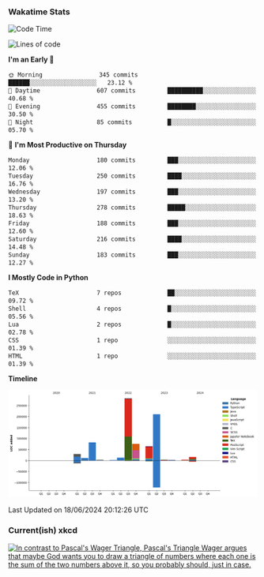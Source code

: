 ### Wakatime Stats
<!--START_SECTION:waka-->
![Code Time](http://img.shields.io/badge/Code%20Time-2%2C647%20hrs%2014%20mins-blue)

![Lines of code](https://img.shields.io/badge/From%20Hello%20World%20I%27ve%20Written-799.9%20thousand%20lines%20of%20code-blue)

**I'm an Early 🐤** 

```text
🌞 Morning                345 commits         ██████░░░░░░░░░░░░░░░░░░░   23.12 % 
🌆 Daytime                607 commits         ██████████░░░░░░░░░░░░░░░   40.68 % 
🌃 Evening                455 commits         ████████░░░░░░░░░░░░░░░░░   30.50 % 
🌙 Night                  85 commits          █░░░░░░░░░░░░░░░░░░░░░░░░   05.70 % 
```
📅 **I'm Most Productive on Thursday** 

```text
Monday                   180 commits         ███░░░░░░░░░░░░░░░░░░░░░░   12.06 % 
Tuesday                  250 commits         ████░░░░░░░░░░░░░░░░░░░░░   16.76 % 
Wednesday                197 commits         ███░░░░░░░░░░░░░░░░░░░░░░   13.20 % 
Thursday                 278 commits         █████░░░░░░░░░░░░░░░░░░░░   18.63 % 
Friday                   188 commits         ███░░░░░░░░░░░░░░░░░░░░░░   12.60 % 
Saturday                 216 commits         ████░░░░░░░░░░░░░░░░░░░░░   14.48 % 
Sunday                   183 commits         ███░░░░░░░░░░░░░░░░░░░░░░   12.27 % 
```


**I Mostly Code in Python** 

```text
TeX                      7 repos             ██░░░░░░░░░░░░░░░░░░░░░░░   09.72 % 
Shell                    4 repos             █░░░░░░░░░░░░░░░░░░░░░░░░   05.56 % 
Lua                      2 repos             █░░░░░░░░░░░░░░░░░░░░░░░░   02.78 % 
CSS                      1 repo              ░░░░░░░░░░░░░░░░░░░░░░░░░   01.39 % 
HTML                     1 repo              ░░░░░░░░░░░░░░░░░░░░░░░░░   01.39 % 
```



**Timeline**

![Lines of Code chart](https://raw.githubusercontent.com/joshuajeschek/joshuajeschek/main/assets/bar_graph.png)


 Last Updated on 18/06/2024 20:12:26 UTC
<!--END_SECTION:waka-->

### Current(ish) xkcd
<a id="xkcd-a" title="In contrast to Pascal's Wager Triangle, Pascal's Triangle Wager argues that maybe God wants you to draw a triangle of numbers where each one is the sum of the two numbers above it, so you probably should, just in case." href="https://www.xkcd.com" target="_blank">
        <img align="center" id="xkcd-img" src="https://imgs.xkcd.com/comics/pascals_wager_triangle.png" alt="In contrast to Pascal's Wager Triangle, Pascal's Triangle Wager argues that maybe God wants you to draw a triangle of numbers where each one is the sum of the two numbers above it, so you probably should, just in case." height=300 />
</a>
